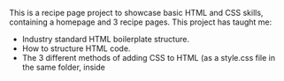 This is a recipe page project to showcase basic HTML and CSS skills, containing a homepage and 3 recipe pages. This project has taught me:
- Industry standard HTML boilerplate structure.
- How to structure HTML code.
- The 3 different methods of adding CSS to HTML (as a style.css file in the same folder, inside <style> inside <head>, within HTML tags)
- How to use CSS to change colors and text features (font-style, font-weight, etc).
- How to add images to pages and centre them.
- How to adjust the padding, margin and borders of items on a page.

The homepage (index.html) contains:
- A logo centred at the top of the screen (images generated from: https://cooltext.com/)
- An image centred image, an unordered list of 3 dishes (images generated from: https://designer.microsoft.com/image-creator)
- An unordered list of 3 dishes, seperated and padded.
- CSS styling: background, text color, image border, list item border, list item background color fill

Each recipe page contains: 
- A logo centred at the top of the screen (images generated from: https://cooltext.com/)
- An image centred image, an unordered list of 3 dishes (images generated from: https://designer.microsoft.com/image-creator)
- An unordered list of ingredients with the heading 'Ingredients:'
- An ordered list of recipe instructions
- CSS styling: background color, text color, image color, header styling
